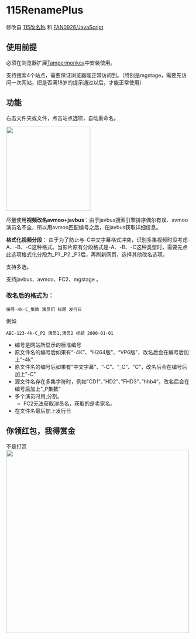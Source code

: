 # 115RenamePlus
修改自 [115改名称]( https://greasyfork.org/zh-CN/scripts/396272-115rename ) 和 [FAN0926/JavaScript](https://github.com/FAN0926/JavaScript)

## 使用前提

必须在浏览器扩展[Tampermonkey](http://www.tampermonkey.net/)中安装使用。

支持搜索4个站点，需要保证浏览器能正常访问到。（特别是mgstage，需要先访问一次网站，把是否满18岁的提示通过以后，才能正常使用）

## 功能

右击文件夹或文件，点击站点选项，自动重命名。

<img src="https://github.com/LSD08KM/115RenamePlus/blob/master/img/01.png" height="230px;" />


尽量使用**视频改名avmoo+javbus**：由于javbus搜索引擎排序偶尔有误、avmoo演员名不全，所以用avmoo匹配编号之后，在javbus获取详细信息。

**格式化视频分段**： 由于为了防止与-C中文字幕格式冲突，识别多集视频时没考虑-A、-B、-C这种格式。当影片原有分段格式是-A、-B、-C这种类型时，需要先点此选项格式化分段为_P1  _P2 _P3后，再刷新网页，选择其他改名选项。

支持多选。

支持javbus、avmoo、FC2、mgstage 。

### 改名后的格式为：

```
编号-4k-C_集数 演员们 标题 发行日
```
例如
```
ABC-123-4k-C_P2 演员1,演员2 标题 2000-01-01
```

- 编号是网站所显示的标准编号
- 原文件名的编号后如果有“-4K”、“H264版”、“VP6版”，改名后会在编号后加上"-4k"
- 原文件名的编号后如果有“中文字幕”、“-C”、“_C”、“C”，改名后会在编号后加上"-C"
- 源文件名存在多集字符时，例如”CD1”、”HD2”、”FHD3”、”hhb4”，改名后会在编号后加上”_P集数”
- 多个演员时用,分割。
  - FC2无法获取演员名，获取的是卖家名。
- 在文件名最后加上发行日


## 你领红包，我得赏金

不是打赏
<img src="https://github.com/LSD08KM/115RenamePlus/blob/master/img/red.jpg" height="500px;" />

